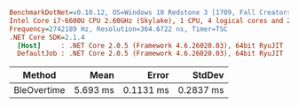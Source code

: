 ``` ini

BenchmarkDotNet=v0.10.12, OS=Windows 10 Redstone 3 [1709, Fall Creators Update] (10.0.16299.125)
Intel Core i7-6600U CPU 2.60GHz (Skylake), 1 CPU, 4 logical cores and 2 physical cores
Frequency=2742189 Hz, Resolution=364.6722 ns, Timer=TSC
.NET Core SDK=2.1.4
  [Host]     : .NET Core 2.0.5 (Framework 4.6.26020.03), 64bit RyuJIT  [AttachedDebugger]
  DefaultJob : .NET Core 2.0.5 (Framework 4.6.26020.03), 64bit RyuJIT


```
|      Method |     Mean |     Error |    StdDev |
|------------ |---------:|----------:|----------:|
| BleOvertime | 5.693 ms | 0.1131 ms | 0.2837 ms |
